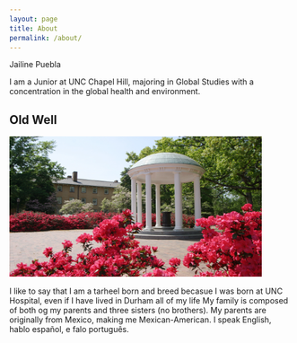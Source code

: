 ```yaml
---
layout: page
title: About
permalink: /about/
---
```

<div class="man-title">
  Jailine Puebla
</div>
<div class="manual manual-title">
  
  </div>
<p>  <div class="manual-content">

I am a Junior at UNC Chapel Hill, majoring in Global Studies with a concentration in the global health and environment.

<h2>Old Well</h2>



<img src="/images/OLD-WELL-044.jpg" alt="Old Well" style="width:450px;height:250px;">



<p>


I like to say that I am a tarheel born and breed becasue I was born at UNC Hospital, even if I have lived in Durham all of my life
My family is composed of both og my parents and three sisters (no brothers). My parents are originally from Mexico, making me Mexican-American.  I speak English, hablo español, e falo português.
<p>

</div>
<p><br /></p>

  <div class="manual manual-title">
 
  </div>
<p>  <div class="manual-content">

  

